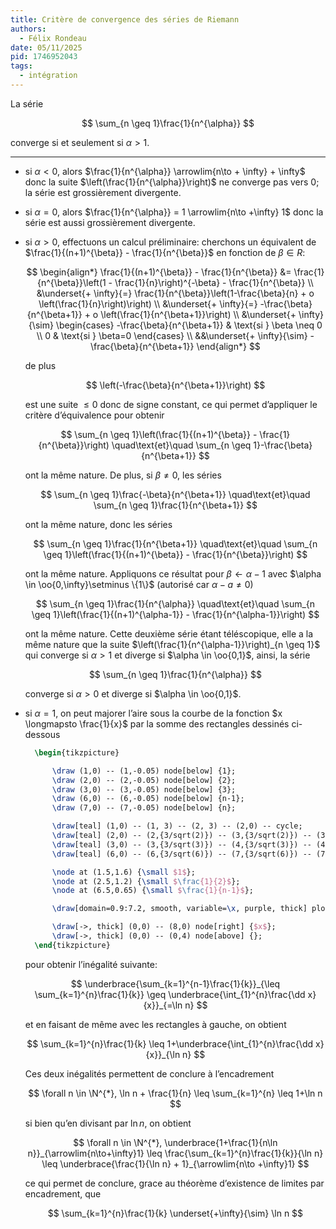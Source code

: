 ```yaml
---
title: Critère de convergence des séries de Riemann
authors:
  - Félix Rondeau
date: 05/11/2025
pid: 1746952043
tags:
  - intégration
---
```


La série

$$
    \sum_{n \geq 1}\frac{1}{n^{\alpha}}
$$

converge si et seulement si $\alpha > 1$.

---

- si $\alpha < 0$, alors $\frac{1}{n^{\alpha}} \arrowlim{n\to + \infty} + \infty$ donc la suite $\left(\frac{1}{n^{\alpha}}\right)$ ne converge pas vers 0; la série est grossièrement divergente.
- si $\alpha=0$, alors $\frac{1}{n^{\alpha}} = 1 \arrowlim{n\to +\infty} 1$ donc la série est aussi grossièrement divergente.
- si $\alpha > 0$, effectuons un calcul préliminaire: cherchons un équivalent de $\frac{1}{(n+1)^{\beta}} - \frac{1}{n^{\beta}}$ en fonction de $\beta \in R$:

  $$
      \begin{align*}
          \frac{1}{(n+1)^{\beta}} - \frac{1}{n^{\beta}} &= \frac{1}{n^{\beta}}\left(1 - \frac{1}{n}\right)^{-\beta} - \frac{1}{n^{\beta}} \\
  &\underset{+ \infty}{=} \frac{1}{n^{\beta}}\left(1-\frac{\beta}{n} + o \left(\frac{1}{n}\right)\right) \\
  &\underset{+ \infty}{=} -\frac{\beta}{n^{\beta+1}} + o \left(\frac{1}{n^{\beta+1}}\right) \\
  &\underset{+ \infty}{\sim} \begin{cases}
      -\frac{\beta}{n^{\beta+1}} & \text{si } \beta \neq 0 \\
  0 & \text{si } \beta=0
  \end{cases} \\
  &&\underset{+ \infty}{\sim} -\frac{\beta}{n^{\beta+1}}
      \end{align*}
  $$

  de plus

  $$
      \left(-\frac{\beta}{n^{\beta+1}}\right)
  $$

  est une suite $\leq 0$ donc de signe constant, ce qui permet d’appliquer le critère d’équivalence pour obtenir

  $$
      \sum_{n \geq 1}\left(\frac{1}{(n+1)^{\beta}} - \frac{1}{n^{\beta}}\right) \quad\text{et}\quad \sum_{n \geq 1}-\frac{\beta}{n^{\beta+1}}
  $$

  ont la même nature. De plus, si $\beta \neq 0$, les séries

  $$
      \sum_{n \geq 1}\frac{-\beta}{n^{\beta+1}} \quad\text{et}\quad \sum_{n \geq 1}\frac{1}{n^{\beta+1}}
  $$

  ont la même nature, donc les séries

  $$
      \sum_{n \geq 1}\frac{1}{n^{\beta+1}} \quad\text{et}\quad \sum_{n \geq 1}\left(\frac{1}{(n+1)^{\beta}} - \frac{1}{n^{\beta}}\right)
  $$

  ont la même nature. Appliquons ce résultat pour $\beta \leftarrow \alpha-1$ avec $\alpha \in \oo{0,\infty}\setminus \{1\}$ (autorisé car $\alpha-a \neq 0$)

  $$
      \sum_{n \geq 1}\frac{1}{n^{\alpha}} \quad\text{et}\quad \sum_{n \geq 1}\left(\frac{1}{(n+1)^{\alpha-1}} - \frac{1}{n^{\alpha-1}}\right)
  $$

  ont la même nature. Cette deuxième série étant téléscopique, elle a la même nature que la suite $\left(\frac{1}{n^{\alpha-1}}\right)_{n \geq  1}$ qui converge si $\alpha>1$ et diverge si $\alpha \in \oo{0,1}$, ainsi, la série

  $$
      \sum_{n \geq 1}\frac{1}{n^{\alpha}}
  $$

  converge si $\alpha>0$ et diverge si $\alpha \in \oo{0,1}$.

- si $\alpha=1$, on peut majorer l’aire sous la courbe de la fonction $x \longmapsto \frac{1}{x}$ par la somme des rectangles dessinés ci-dessous

  ```tikz
    \begin{tikzpicture}

        \draw (1,0) -- (1,-0.05) node[below] {1};
        \draw (2,0) -- (2,-0.05) node[below] {2};
        \draw (3,0) -- (3,-0.05) node[below] {3};
        \draw (6,0) -- (6,-0.05) node[below] {n-1};
        \draw (7,0) -- (7,-0.05) node[below] {n};

        \draw[teal] (1,0) -- (1, 3) -- (2, 3) -- (2,0) -- cycle;
        \draw[teal] (2,0) -- (2,{3/sqrt(2)}) -- (3,{3/sqrt(2)}) -- (3,0) -- cycle;
        \draw[teal] (3,0) -- (3,{3/sqrt(3)}) -- (4,{3/sqrt(3)}) -- (4,0) -- cycle;
        \draw[teal] (6,0) -- (6,{3/sqrt(6)}) -- (7,{3/sqrt(6)}) -- (7,0) -- cycle;

        \node at (1.5,1.6) {\small $1$};
        \node at (2.5,1.2) {\small $\frac{1}{2}$};
        \node at (6.5,0.65) {\small $\frac{1}{n-1}$};

        \draw[domain=0.9:7.2, smooth, variable=\x, purple, thick] plot ({\x}, {3/(\x)^(1/2)});

        \draw[->, thick] (0,0) -- (8,0) node[right] {$x$};
        \draw[->, thick] (0,0) -- (0,4) node[above] {};
    \end{tikzpicture}
  ```

  pour obtenir l’inégalité suivante:

  $$
      \underbrace{\sum_{k=1}^{n-1}\frac{1}{k}}_{\leq \sum_{k=1}^{n}\frac{1}{k}} \geq \underbrace{\int_{1}^{n}\frac{\dd x}{x}}_{=\ln n}
  $$

  et en faisant de même avec les rectangles à gauche, on obtient

  $$
      \sum_{k=1}^{n}\frac{1}{k} \leq 1+\underbrace{\int_{1}^{n}\frac{\dd x}{x}}_{\ln n}
  $$

  Ces deux inégalités permettent de conclure à l’encadrement

  $$
      \forall n \in \N^{*}, \ln n + \frac{1}{n} \leq \sum_{k=1}^{n} \leq 1+\ln n
  $$

  si bien qu’en divisant par $\ln n$, on obtient

  $$
      \forall n \in \N^{*}, \underbrace{1+\frac{1}{n\ln n}}_{\arrowlim{n\to+\infty}1} \leq  \frac{\sum_{k=1}^{n}\frac{1}{k}}{\ln n} \leq \underbrace{\frac{1}{\ln n} + 1}_{\arrowlim{n\to +\infty}1}
  $$

  ce qui permet de conclure, grace au théorème d’existence de limites par encadrement, que

  $$
      \sum_{k=1}^{n}\frac{1}{k} \underset{+\infty}{\sim} \ln n
  $$
